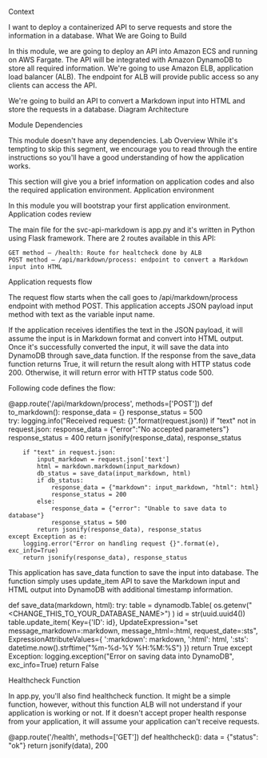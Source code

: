 Context

I want to deploy a containerized API to serve requests and store the information in a database.
What We are Going to Build

In this module, we are going to deploy an API into Amazon ECS and running on AWS Fargate. The API will be integrated with Amazon DynamoDB to store all required information. We're going to use Amazon ELB, application load balancer (ALB). The endpoint for ALB will provide public access so any clients can access the API.

We're going to build an API to convert a Markdown input into HTML and store the requests in a database.
Diagram Architecture

Module Dependencies

This module doesn't have any dependencies.
Lab Overview
While it's tempting to skip this segment, we encourage you to read through the entire instructions so you'll have a good understanding of how the application works.

This section will give you a brief information on application codes and also the required application environment.
Application environment

In this module you will bootstrap your first application environment.
Application codes review

The main file for the svc-api-markdown is app.py and it's written in Python using Flask framework. There are 2 routes available in this API:

    GET method — /health: Route for healtcheck done by ALB
    POST method — /api/markdown/process: endpoint to convert a Markdown input into HTML

Application requests flow

The request flow starts when the call goes to /api/markdown/process endpoint with method POST. This application accepts JSON payload input method with text as the variable input name.

If the application receives identifies the text in the JSON payload, it will assume the input is in Markdown format and convert into HTML output. Once it's successfully converted the input, it will save the data into DynamoDB through save_data function. If the response from the save_data function returns True, it will return the result along with HTTP status code 200. Otherwise, it will return error with HTTP status code 500.

Following code defines the flow:


@app.route('/api/markdown/process', methods=['POST'])
def to_markdown():
    response_data = {}
    response_status = 500    
    try:
        logging.info("Received request: {}".format(request.json))
        if "text" not in request.json:
            response_data = {"error":"No accepted parameters"}
            response_status = 400
            return jsonify(response_data), response_status

        if "text" in request.json:
            input_markdown = request.json['text']
            html = markdown.markdown(input_markdown)
            db_status = save_data(input_markdown, html)
            if db_status:
                response_data = {"markdown": input_markdown, "html": html}
                response_status = 200
            else:                
                response_data = {"error": "Unable to save data to database"}
                response_status = 500
            return jsonify(response_data), response_status
    except Exception as e:
        logging.error("Error on handling request {}".format(e), exc_info=True)
        return jsonify(response_data), response_status

This application has save_data function to save the input into database. The function simply uses update_item API to save the Markdown input and HTML output into DynamoDB with additional timestamp information.

def save_data(markdown, html):
    try:
        table = dynamodb.Table(
            os.getenv("<CHANGE_THIS_TO_YOUR_DATABASE_NAME>")
            )
        id = str(uuid.uuid4())
        table.update_item(
            Key={'ID': id},
            UpdateExpression="set message_markdown=:markdown, message_html=:html, request_date=:sts",
            ExpressionAttributeValues={
                ':markdown': markdown,
                ':html': html,
                ':sts': datetime.now().strftime("%m-%d-%Y %H:%M:%S")
            })
        return True
    except Exception:
        logging.exception("Error on saving data into DynamoDB", exc_info=True)
        return False

Healthcheck Function

In app.py, you'll also find healthcheck function. It might be a simple function, however, without this function ALB will not understand if your application is working or not. If it doesn't accept proper health response from your application, it will assume your application can't receive requests.

@app.route('/health', methods=['GET'])
def healthcheck():
    data = {"status": "ok"}
    return jsonify(data), 200

